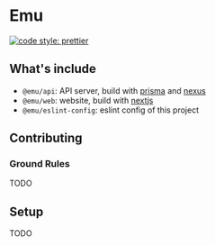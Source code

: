 # Emu

[![code style: prettier](https://img.shields.io/badge/code_style-prettier-ff69b4.svg)](https://prettier.io/)

## What's include

* `@emu/api`: API server, build with [prisma](https://www.prisma.io/) and [nexus](https://nexusjs.org/)
* `@emu/web`: website, build with [nextjs](https://nextjs.org/)
* `@emu/eslint-config`: eslint config of this project

## Contributing

### Ground Rules

TODO

## Setup

TODO


